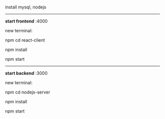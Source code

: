 
install mysql, nodejs
_________
<b>start frontend</b> :4000

new terminal:

npm cd react-client

npm install

npm start
_________
<b>start backend</b> :3000

new terminal:

npm cd nodejs-server

npm install

npm start